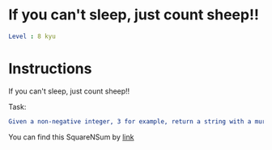 # If you can't sleep, just count sheep!!

```yaml
Level : 8 kyu
```



# Instructions
If you can't sleep, just count sheep!!

Task:

```yaml
Given a non-negative integer, 3 for example, return a string with a murmur: "1 sheep...2 sheep...3 sheep...". Input will always be valid, i.e. no negative integers.
```

You can find this SquareNSum by [link](https://www.codewars.com/kata/5b077ebdaf15be5c7f000077/train/scala)